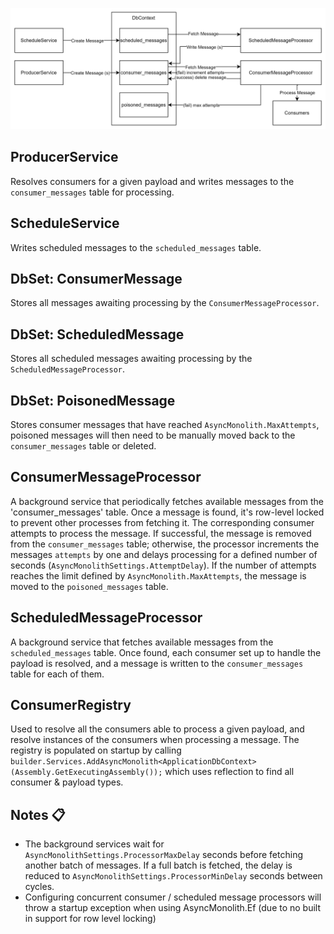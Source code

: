 ![Logo](assets/internals.svg)

## ProducerService

Resolves consumers for a given payload and writes messages to the `consumer_messages` table for processing.

## ScheduleService

Writes scheduled messages to the `scheduled_messages` table.

## DbSet: ConsumerMessage

Stores all messages awaiting processing by the `ConsumerMessageProcessor`.

## DbSet: ScheduledMessage

Stores all scheduled messages awaiting processing by the `ScheduledMessageProcessor`.

## DbSet: PoisonedMessage

Stores consumer messages that have reached `AsyncMonolith.MaxAttempts`, poisoned messages will then need to be manually moved back to the `consumer_messages` table or deleted.

## ConsumerMessageProcessor

A background service that periodically fetches available messages from the 'consumer_messages' table. Once a message is found, it's row-level locked to prevent other processes from fetching it. The corresponding consumer attempts to process the message. If successful, the message is removed from the `consumer_messages` table; otherwise, the processor increments the messages `attempts` by one and delays processing for a defined number of seconds (`AsyncMonolithSettings.AttemptDelay`). If the number of attempts reaches the limit defined by `AsyncMonolith.MaxAttempts`, the message is moved to the `poisoned_messages` table.

## ScheduledMessageProcessor

A background service that fetches available messages from the `scheduled_messages` table. Once found, each consumer set up to handle the payload is resolved, and a message is written to the `consumer_messages` table for each of them.

## ConsumerRegistry

Used to resolve all the consumers able to process a given payload, and resolve instances of the consumers when processing a message. The registry is populated on startup by calling `builder.Services.AddAsyncMonolith<ApplicationDbContext>(Assembly.GetExecutingAssembly());` which uses reflection to find all consumer & payload types.

## Notes 📋

- The background services wait for `AsyncMonolithSettings.ProcessorMaxDelay` seconds before fetching another batch of messages. If a full batch is fetched, the delay is reduced to `AsyncMonolithSettings.ProcessorMinDelay` seconds between cycles.
- Configuring concurrent consumer / scheduled message processors will throw a startup exception when using AsyncMonolith.Ef (due to no built in support for row level locking)
